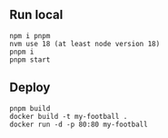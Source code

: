 ## Run local
```
npm i pnpm
nvm use 18 (at least node version 18)
pnpm i
pnpm start
```

## Deploy
```
pnpm build
docker build -t my-football .
docker run -d -p 80:80 my-football
```


